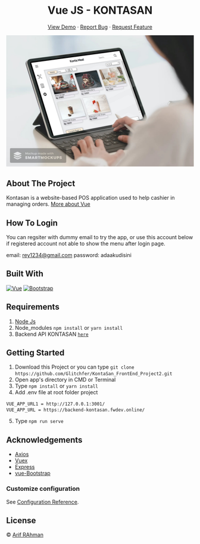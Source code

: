 <h1 align='center'>Vue JS - KONTASAN</h1>
  <p align="center">
    <a href="https://kontasan.netlify.app/">View Demo</a>
    ·
    <a href="https://github.com/Glitchfer/KontaSan_FrontEnd_Project2/issues">Report Bug</a>
    ·
    <a href="https://github.com/Glitchfer/KontaSan_FrontEnd_Project2/issues">Request Feature</a>
  </p>

![Image Banner](https://raw.githubusercontent.com/Glitchfer/KontaSan_FrontEnd_Project2/master/Konta-cover.jpg)

## About The Project

Kontasan is a website-based POS application used to help cashier in managing orders. [More about Vue](https://vuejs.org/)

## How To Login

You can regsiter with dummy email to try the app, or use this account below if registered account not able to show the menu after login page.

email: rey1234@gmail.com
password: adaakudisini

## Built With

[![Vue](https://img.shields.io/badge/Vue-v2.6.11-green)](https://github.com/vuejs/vue)
[![Bootstrap](https://img.shields.io/badge/Bootstrap-v4.5.x-blue)](https://github.com/bootstrap-vue/bootstrap-vue)

## Requirements

1. <a href="https://nodejs.org/en/download/">Node Js</a>
2. Node_modules `npm install` or `yarn install`
3. Backend API KONTASAN [`here`](https://github.com/Glitchfer/KontaSan_Backend_Project1)

## Getting Started

1. Download this Project or you can type `git clone https://github.com/Glitchfer/KontaSan_FrontEnd_Project2.git`
2. Open app's directory in CMD or Terminal
3. Type `npm install` or `yarn install`
4. Add .env file at root folder project

```
VUE_APP_URL1 = http://127.0.0.1:3001/
VUE_APP_URL = https://backend-kontasan.fwdev.online/

```

5. Type `npm run serve`

## Acknowledgements

- [Axios](https://www.npmjs.com/package/axios)
- [Vuex](https://vuex.vuejs.org/)
- [Express](https://www.npmjs.com/package/express)
- [vue-Bootstrap](https://bootstrap-vue.org/)

### Customize configuration

See [Configuration Reference](https://cli.vuejs.org/config/).

## License

© [Arif RAhman](https://github.com/Glitchfer)
